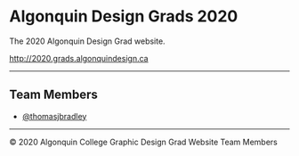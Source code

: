 # Algonquin Design Grads 2020

The 2020 Algonquin Design Grad website.

<http://2020.grads.algonquindesign.ca>

---

## Team Members

- [@thomasjbradley](https://github.com/thomasjbradley)

---

© 2020 Algonquin College Graphic Design Grad Website Team Members
